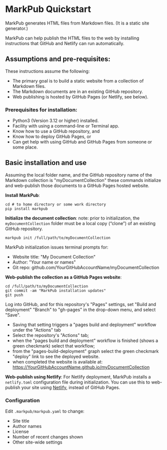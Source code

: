# MarkPub Quickstart  

MarkPub generates HTML files from Markdown files. (It is a static site generator.)

MarkPub can help publish the HTML files to the web by installing instructions that GitHub and Netlify can run automatically.

## Assumptions and pre-requisites:

These instructions assume the following:
- The primary goal is to build a static website from a collection of Markdown files. 
- The Markdown documents are in an existing GitHub repository.  
- Web publishing is hosted by GitHub Pages (or Netlify, see below).

### Prerequisites for installation:  
- Python3 (Version 3.12 or higher) installed.  
- Facility with using a command-line or Terminal app.  
- Know how to use a GitHub repository, and
- Know how to deploy GitHub Pages, or  
- Can get help with using GitHub and GitHub Pages from someone or some place.  

## Basic installation and use  

Assuming the local folder name, and the GitHub repository name of the Markdown collection is "myDocumentCollection" these commands initialize and web-publish those documents to a GitHub Pages hosted website.

**Install MarkPub**:
```shell
cd # to home directory or some work directory
pip install markpub
```

**Initialize the document collection**:
note: prior to initialization, the `myDocumentCollection` folder must be a local copy (“clone”) of an existing GitHub repository.
```shell
markpub init /full/path/to/myDocumentCollection
```

MarkPub initialization issues terminal prompts for:  

- Website title: "My Document Collection"
- Author: "Your name or names"
- Git repo: github.com/YourGitHubAccountName/myDocumentCollection  

**Web-publish the collection as a GitHub Pages website**:  

```shell
cd /full/path/to/myDocumentCollection
git commit -am "MarkPub installation updates"
git push
```

Log into GitHub, and for this repository's "Pages" settings, set "Build and deployment" "Branch" to "gh-pages" in the drop-down menu, and select "Save".
 - Saving that setting triggers a "pages build and deployment" workflow under the "Actions" tab  
 - Select the repository's "Actions" tab;
 - when the "pages build and deployment" workflow is finished (shows a green checkmark) select that workflow;
 - from the "pages-build-deployment" graph select the green checkmark
          "deploy" link to see the deployed website.
 - when completed the website is available at:  
  <https://YourGitHubAccountName.github.io/myDocumentCollection>  
  
**Web-publish using Netlify**: For Netlify deployment, MarkPub installs a `netlify.toml` configuration file during initialization. You can use this to web-publish your site using [Netlify](https://netlify.app), instead of GitHub Pages.
  
### Configuration  
Edit `.markpub/markpub.yaml` to change:
- Site title
- Author names
- License
- Number of recent changes shown
- Other site-wide settings
